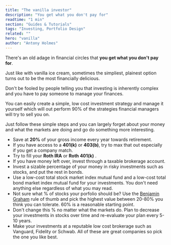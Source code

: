 ```yaml
---
title: "The vanilla investor"
description: "You get what you don't pay for"
readtime: "1 min"
section: "Guides & Tutorials"
tags: "Investing, Portfolio Design"
related: ""
hero: "vanilla"
author: "Antony Holmes"
---
```


There's an old adage in financial circles that **you get what you don't pay for**.

<!-- end -->

Just like with vanilla ice cream, sometimes the simpliest, plainest option
turns out to be the most financially delicious.

<!-- end -->

Don't be fooled by people telling you that investing is inherently complex and you have to pay someone to manage your finances.

You can easily create a simple, low cost investment strategy and manage it yourself which will out perform 90% of the strategies financial managers will try to sell you on.

Just follow these simple steps and you can largely forget about your money and what the markets are doing and go do something more interesting.

- Save at **20%** of your gross income every year towards retirement.
- If you have access to a **401(k)** or **403(b)**, try to max that out especially if you get a company match.
- Try to fill your **Roth IRA** or **Roth 401(k)** .
- If you have money left over, invest through a taxable brokerage account.
- Invest a sizable percentage of your money in risky investments such as stocks, and put the rest in bonds.
- Use a low-cost total stock market index mutual fund and a low-cost total bond market index mutual fund for your investments. You don't need anything else regardless of what you may read.
- Not sure what % of stocks your porfolio should be? Use the [Benjamin Graham](https://en.wikipedia.org/wiki/Benjamin_Graham) rule of thumb and pick the highest value between 20-80% you think you can tolerate. 60% is a reasonable starting point.
- Don't change this % no matter what the markets do. Plan to decrease your investments in stocks over time and re-evaluate your plan every 5-10 years.
- Make your investments at a reputable low cost brokerage such as Vanguard, Fidelity or Schwab. All of these are great companies so pick the one you like best.
